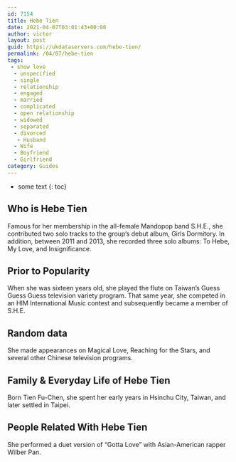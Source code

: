 ```yaml
---
id: 7154
title: Hebe Tien
date: 2021-04-07T03:01:43+00:00
author: victor
layout: post
guid: https://ukdataservers.com/hebe-tien/
permalink: /04/07/hebe-tien
tags:
 - show love
  - unspecified
  - single
  - relationship
  - engaged
  - married
  - complicated
  - open relationship
  - widowed
  - separated
  - divorced
   - Husband
  - Wife
  - Boyfriend
  - Girlfriend
category: Guides
---
```


* some text
{: toc}


## Who is Hebe Tien



Famous for her membership in the all-female Mandopop band S.H.E., she contributed two solo tracks to the group&#8217;s debut album, Girls Dormitory. In addition, between 2011 and 2013, she recorded three solo albums: To Hebe, My Love, and Insignificance.

                
                
                
## Prior to Popularity



When she was sixteen years old, she played the flute on Taiwan&#8217;s Guess Guess Guess television variety program. That same year, she competed in an HIM International Music contest and subsequently became a member of S.H.E.

                
                
                
## Random data



She made appearances on Magical Love, Reaching for the Stars, and several other Chinese television programs.

                
                
                
## Family & Everyday Life of Hebe Tien



Born Tien Fu-Chen, she spent her early years in Hsinchu City, Taiwan, and later settled in Taipei.

                
                
                
## People Related With Hebe Tien



She performed a duet version of &#8220;Gotta Love&#8221; with Asian-American rapper Wilber Pan.

                
              
            
          
          
          